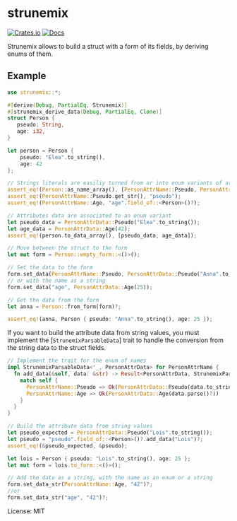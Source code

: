 # strunemix

[![Crates.io](https://img.shields.io/crates/v/strunemix.svg)](https://crates.io/crates/strunemix)
[![Docs](https://docs.rs/strunemix/badge.svg)](https://docs.rs/strunemix)

Strunemix allows to build a struct with a form of its fields, by deriving enums of them.

## Example

```rust
use strunemix::*;

#[derive(Debug, PartialEq, Strunemix)]
#[strunemix_derive_data(Debug, PartialEq, Clone)]
struct Person {
   pseudo: String,
   age: i32,
}

let person = Person {
    pseudo: "Elea".to_string(),
    age: 42
};

// Strings literals are easiliy turned from or into enum variants of attributes names
assert_eq!(Person::as_name_array(), [PersonAttrName::Pseudo, PersonAttrName::Age]);
assert_eq!(PersonAttrName::Pseudo.get_str(), "pseudo");
assert_eq!(PersonAttrName::Age, "age".field_of::<Person>()?);

// Attributes data are associated to an enum variant
let pseudo_data = PersonAttrData::Pseudo("Elea".to_string());
let age_data = PersonAttrData::Age(42);
assert_eq!(person.to_data_array(), [pseudo_data, age_data]);

// Move between the struct to the form
let mut form = Person::empty_form::<()>();

// Set the data to the form
form.set_data(PersonAttrName::Pseudo, PersonAttrData::Pseudo("Anna".to_string()));
// or with the name as a string
form.set_data("age", PersonAttrData::Age(25));

// Get the data from the form
let anna = Person::from_form(form)?;

assert_eq!(anna, Person { pseudo: "Anna".to_string(), age: 25 });
```
If you want to build the attribute data from string values, you must implement the [`StrunemixParsableData`] trait to handle the conversion from the string data to the struct fields.

```rust
// Implement the trait for the enum of names
impl StrunemixParsableData<'_, PersonAttrData> for PersonAttrName {
  fn add_data(&self, data: &str) -> Result<PersonAttrData, StrunemixParseError> {
    match self {
      PersonAttrName::Pseudo => Ok(PersonAttrData::Pseudo(data.to_string())),
      PersonAttrName::Age => Ok(PersonAttrData::Age(data.parse()?))
    }
  }
}

// Build the attribute data from string values
let pseudo_expected = PersonAttrData::Pseudo("Lois".to_string());
let pseudo = "pseudo".field_of::<Person>()?.add_data("Lois")?;
assert_eq!(&pseudo_expected, &pseudo);

let lois = Person { pseudo: "Lois".to_string(), age: 25 };
let mut form = lois.to_form::<()>();

// Add the data as a string, with the name as an enum or a string
form.set_data_str(PersonAttrName::Age, "42")?;
//or
form.set_data_str("age", "42")?;
```

License: MIT

